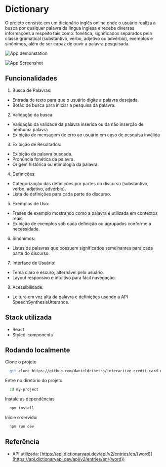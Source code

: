 
# Dictionary

O projeto consiste em um dicionário inglês online onde o usuário realiza a busca por qualquer palavra da língua inglesa e recebe diversas informações a respeito tais como: fonética, significados separados pela classe gramatical (substantivo, verbo, adjetivo ou advérbio), exemplos e sinônimos, além de ser capaz de ouvir a palavra pesquisada.

![App demonstation](https://media2.giphy.com/media/v1.Y2lkPTc5MGI3NjExYWR4c3Z1aTQxbTJra2Nycnlvb2VqNXVlNHJ0M3VtdjBkNTVmdTFtZiZlcD12MV9pbnRlcm5hbF9naWZfYnlfaWQmY3Q9Zw/XCyhWpXQu7UKXqTzpk/giphy.gif)

![App Screenshot](https://uploaddeimagens.com.br/images/004/801/357/full/Blue_And_White_Modern_Responsive_Website_Development_Services_Instagram_Post_%281%29.png?1718817987)

## Funcionalidades
1. Busca de Palavras:

- Entrada de texto para que o usuário digite a palavra desejada.
- Botão de busca para iniciar a pesquisa da palavra.

2. Validação da busca

- Validação da validade da palavra inserida ou da não inserção de nenhuma palavra
- Exibição de mensagem de erro ao usuário em caso de pesquisa inválida 

3. Exibição de Resultados:

- Exibição da palavra buscada.
- Pronúncia fonética da palavra.
- Origem histórica ou etimologia da palavra.

4. Definições:

- Categorização das definições por partes do discurso (substantivo, verbo, adjetivo, advérbio).
- Lista de definições para cada parte do discurso.

5. Exemplos de Uso:

- Frases de exemplo mostrando como a palavra é utilizada em contextos reais.
- Exibição de exemplos sob cada definição ou agrupados conforme a necessidade.

6. Sinônimos:

- Listas de palavras que possuem significados semelhantes para cada parte do discurso.

7. Interface de Usuário:

- Tema claro e escuro, alternável pelo usuário.
- Layout responsivo e intuitivo para fácil navegação.

8. Acessibilidade:

- Leitura em voz alta da palavra e definições usando a API SpeechSynthesisUtterance.

## Stack utilizada

- React 
- Styled-components


## Rodando localmente

Clone o projeto

```bash
  git clone https://github.com/danieldribeiro/interactive-credit-card-details
```

Entre no diretório do projeto

```bash
  cd my-project
```

Instale as dependências

```bash
  npm install
```

Inicie o servidor

```bash
  npm run dev
```


## Referência

 - API utilizada: [https://api.dictionaryapi.dev/api/v2/entries/en/{word}](https://api.dictionaryapi.dev/api/v2/entries/en/{word})

